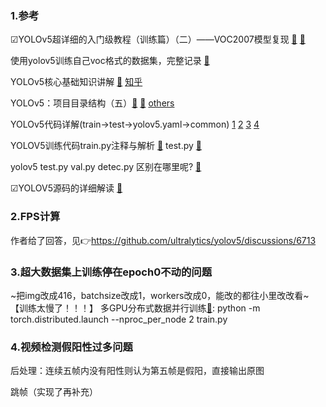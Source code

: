 ### 1.参考

☑YOLOv5超详细的入门级教程（训练篇）（二）——VOC2007模型复现 [🔗](https://blog.csdn.net/weixin_44145782/article/details/114042061)  [🔗](https://blog.csdn.net/qq_36756866/article/details/109111065)

使用yolov5训练自己voc格式的数据集，完整记录 [🔗](https://blog.csdn.net/weixin_48780159/article/details/119461483)



YOLOv5核心基础知识讲解 [🔗](https://blog.csdn.net/weixin_44227733/article/details/123489648)   [知乎](https://zhuanlan.zhihu.com/p/172121380)

YOLOv5：项目目录结构（五）[🔗](https://wenku.baidu.com/view/787bf4e2b84cf7ec4afe04a1b0717fd5360cb23e.html) [🔗](https://blog.csdn.net/weixin_44227733/article/details/123518494)      [others](https://blog.csdn.net/weixin_44227733/category_11624411.html)

YOLOv5代码详解(train->test->yolov5.yaml->common) [1](https://blog.csdn.net/mary_0830/article/details/107076617) [2](https://blog.csdn.net/mary_0830/article/details/107081030) [3](https://blog.csdn.net/mary_0830/article/details/107124459) [4](https://blog.csdn.net/mary_0830/article/details/107125686)

YOLOV5训练代码train.py注释与解析 [🔗](https://blog.csdn.net/Q1u1NG/article/details/107463417)   test.py  [🔗](https://blog.csdn.net/Q1u1NG/article/details/107464724)

yolov5 test.py val.py detec.py 区别在哪里呢?  [🔗](https://blog.csdn.net/orDream/article/details/122095535)

☑YOLOV5源码的详细解读   [🔗](https://blog.csdn.net/BGMcat/article/details/120930016)

### 2.FPS计算

作者给了回答，见👉https://github.com/ultralytics/yolov5/discussions/6713

### 3.超大数据集上训练停在epoch0不动的问题

~把img改成416，batchsize改成1，workers改成0，能改的都往小里改改看~【训练太慢了！！！】
多GPU分布式数据并行训练[🔗](https://blog.csdn.net/u011922698/article/details/123244505): python -m torch.distributed.launch --nproc_per_node 2 train.py

### 4.视频检测假阳性过多问题

后处理：连续五帧内没有阳性则认为第五帧是假阳，直接输出原图

跳帧（实现了再补充）
